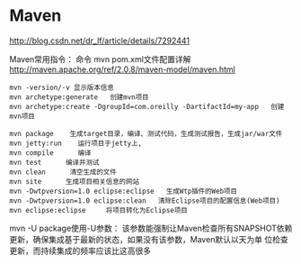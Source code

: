 # Maven
http://blog.csdn.net/dr_lf/article/details/7292441

Maven常用指令：
命令 
    mvn pom.xml文件配置详解 
    http://maven.apache.org/ref/2.0.8/maven-model/maven.html 

    mvn -version/-v 显示版本信息 
    mvn archetype:generate   创建mvn项目 
    mvn archetype:create -DgroupId=com.oreilly -DartifactId=my-app   创建mvn项目 

    mvn package    生成target目录，编译、测试代码，生成测试报告，生成jar/war文件 
    mvn jetty:run    运行项目于jetty上, 
    mvn compile      编译 
    mvn test      编译并测试 
    mvn clean      清空生成的文件 
    mvn site      生成项目相关信息的网站 
    mvn -Dwtpversion=1.0 eclipse:eclipse   生成Wtp插件的Web项目 
    mvn -Dwtpversion=1.0 eclipse:clean   清除Eclipse项目的配置信息(Web项目) 
    mvn eclipse:eclipse     将项目转化为Eclipse项目 
   mvn -U package使用-U参数： 该参数能强制让Maven检查所有SNAPSHOT依赖更新，确保集成基于最新的状态，如果没有该参数，Maven默认以天为单    位检查更新，而持续集成的频率应该比这高很多

